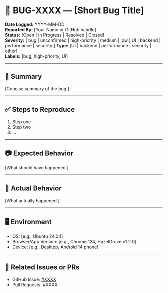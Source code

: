 # 🐞 BUG-XXXX — [Short Bug Title]

**Date Logged:** YYYY-MM-DD  
**Reported By:** [Your Name or GitHub handle]  
**Status:** [Open | In Progress | Resolved | Closed]  
**Severity:** [ bug | unconfirmed | high-priority | medium | low | UI | backend | performance | security ]
**Type:** [UI | backend | performance | security | other]  
**Labels:** [bug, high-priority, UI]

---

## 🔎 Summary

[Concise summary of the bug.]

---

## ✅ Steps to Reproduce

1. Step one
2. Step two
3. ...

---

## 📷 Expected Behavior

[What should have happened.]

---

## 🧨 Actual Behavior

[What actually happened.]

---

## 🖥️ Environment

- OS: [e.g., Ubuntu 24.04]
- Browser/App Version: [e.g., Chrome 124, HazelGrove v1.2.0]
- Device: [e.g., Desktop, Android 14 phone]

---

## 🔗 Related Issues or PRs

- GitHub Issue: [#XXXX](https://github.com/your-org/your-repo/issues/XXXX)
- Pull Requests: #XXXX
